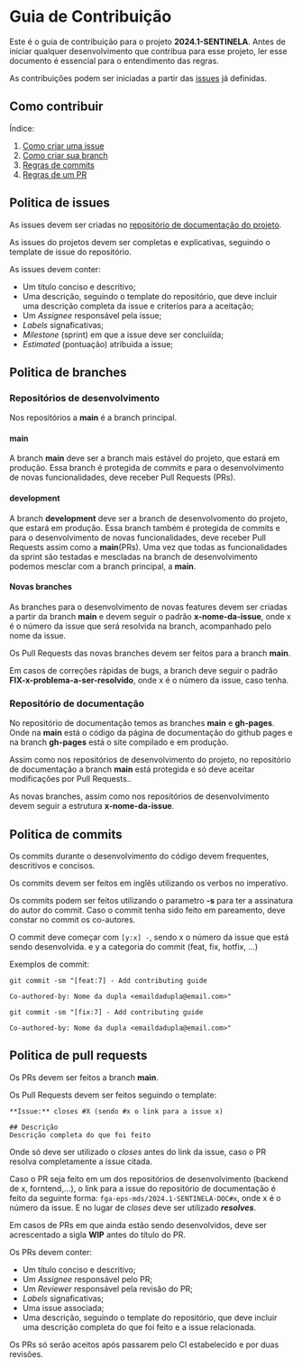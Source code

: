 # Guia de Contribuição

Este é o guia de contribuição para o projeto **2024.1-SENTINELA**. Antes de iniciar qualquer desenvolvimento que contribua para esse projeto, ler esse documento é essencial para o entendimento das regras.

As contribuições podem ser iniciadas a partir das [issues](https://github.com/fga-eps-mds/2024.1-SENTINELA-DOC/issues) já definidas.

## Como contribuir

Índice:

1. [Como criar uma issue](#politica-de-issues)
2. [Como criar sua branch](#politica-de-branches)
3. [Regras de commits](#politica-de-commits)
4. [Regras de um PR](#politica-de-pull-requests)

## Politica de issues

As issues devem ser criadas no [repositório de documentação do projeto](https://github.com/fga-eps-mds/2024.1-SENTINELA-DOC).

As issues do projetos devem ser completas e explicativas, seguindo o template de issue do repositório.

As issues devem conter:

- Um título conciso e descritivo;
- Uma descrição, seguindo o template do repositório, que deve incluir uma descrição completa da issue e criterios para a aceitação;
- Um *Assignee* responsável pela issue;
- *Labels* signaficativas;
- *Milestone* (sprint) em que a issue deve ser concluiída;
- *Estimated* (pontuação) atribuida a issue;

## Politica de branches

### Repositórios de desenvolvimento

Nos repositórios a **main** é a branch principal.

#### main
A branch **main** deve ser a branch mais estável do projeto, que estará em produção. Essa branch é protegida de commits e para o desenvolvimento de novas funcionalidades, deve receber Pull Requests (PRs).

#### development
A branch **development** deve ser a branch de desenvolvomento do projeto, que estará em produção. Essa branch também é protegida de commits e para o desenvolvimento de novas funcionalidades, deve receber Pull Requests assim como a **main**(PRs). Uma vez que todas as funcionalidades da sprint são testadas e mescladas na branch de desenvolvimento podemos mesclar com a branch principal, a **main**.

#### Novas branches
As branches para o desenvolvimento de novas features devem ser criadas a partir da branch **main** e devem seguir o padrão **x-nome-da-issue**, onde x é o número da issue que será resolvida na branch, acompanhado pelo nome da issue.

Os Pull Requests das novas branches devem ser feitos para a branch **main**.

Em casos de correções rápidas de bugs, a branch  deve seguir o padrão **FIX-x-problema-a-ser-resolvido**, onde x é o número da issue, caso tenha.

### Repositório de documentação

No repositório de documentação temos as branches **main** e **gh-pages**. Onde na **main** está o código da página de documentação do github pages e na branch **gh-pages** está o site compilado e em produção.

Assim como nos repositórios de desenvolvimento do projeto, no repositório de documentação a branch **main** está protegida e só deve aceitar modificações por Pull Requests..

As novas branches, assim como nos repositórios de desenvolvimento devem seguir a estrutura **x-nome-da-issue**.

## Politica de commits

Os commits durante o desenvolvimento do código devem frequentes, descritivos e concisos.

Os commits devem ser feitos em inglês utilizando os verbos no imperativo.

Os commits podem ser feitos utilizando o parametro **-s** para ter a assinatura do autor do commit. Caso o commit tenha sido feito em pareamento, deve constar no commit os co-autores.

O commit deve começar com `[y:x] -`, sendo x o número da issue que está sendo desenvolvida. e y a categoria do commit (feat, fix, hotfix, ...)

Exemplos de commit:

```
git commit -sm "[feat:7] - Add contributing guide

Co-authored-by: Nome da dupla <emaildadupla@email.com>"

git commit -sm "[fix:7] - Add contributing guide

Co-authored-by: Nome da dupla <emaildadupla@email.com>"
```
 
## Politica de pull requests

Os PRs devem ser feitos a branch **main**.

Os Pull Requests devem ser feitos seguindo o template:

```
**Issue:** closes #X (sendo #x o link para a issue x)

## Descrição
Descrição completa do que foi feito

```

Onde só deve ser utilizado o *closes* antes do link da issue, caso o PR resolva completamente a issue citada.

Caso o PR seja feito em um dos repositórios de desenvolvimento (backend de x, forntend,...), o link para a issue do repositório de documentação é feito da seguinte forma: `fga-eps-mds/2024.1-SENTINELA-DOC#x`, onde x é o número da issue. E no lugar de *closes* deve ser utilizado  ***resolves***.

Em casos de PRs em que ainda estão sendo desenvolvidos, deve ser acrescentado a sigla **WIP** antes do título do PR.

Os PRs devem conter:

- Um título conciso e descritivo;  
- Um *Assignee* responsável pelo PR;  
- Um *Reviewer* responsável pela revisão do PR;  
- *Labels* signaficativas;  
- Uma issue associada;  
- Uma descrição, seguindo o template do repositório, que deve incluir uma descrição completa do que foi feito e a issue relacionada.  

Os PRs só serão aceitos após passarem pelo CI estabelecido e por duas revisões.